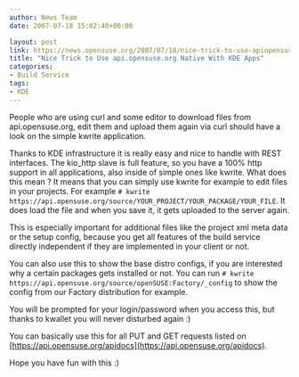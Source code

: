 ```yaml
---
author: News Team
date: 2007-07-18 15:02:40+00:00

layout: post
link: https://news.opensuse.org/2007/07/18/nice-trick-to-use-apiopensuseorg-native-with-kde-apps/
title: "Nice Trick to Use api.opensuse.org Native With KDE Apps"
categories:
- Build Service
tags:
- KDE
---
```

People who are using curl and some editor to download files from api.opensuse.org, edit them and upload them again via curl should have a look on the simple kwrite application.

<!-- more -->
Thanks to KDE infrastructure it is really easy and nice to handle with REST interfaces. The kio_http slave is full feature, so you have a 100% http support in all applications, also inside of simple ones like kwrite. What does this mean ? It means that you can simply use kwrite for example to edit files in your projects. For example `# kwrite https://api.opensuse.org/source/YOUR_PROJECT/YOUR_PACKAGE/YOUR_FILE`. It does load the file and when you save it, it gets uploaded to the server again.

This is especially important for additional files like the project xml meta data or the setup config, because you get all features of the build service directly independent if they are implemented in your client or not.

You can also use this to show the base distro configs, if you are interested why a certain packages gets installed or not. You can run `# kwrite https://api.opensuse.org/source/openSUSE:Factory/_config` to show the config from our Factory distribution for example. 

You will be prompted for your login/password when you access this, but thanks to kwallet you will never disturbed again :)

You can basically use this for all PUT and GET requests listed on [https://api.opensuse.org/apidocs](https://api.opensuse.org/apidocs).

Hope you have fun with this :)
